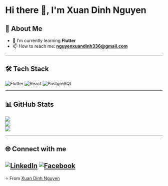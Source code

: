 # Hi there 👋, I'm Xuan Dinh Nguyen

## 🚀 About Me
- 🌱 I’m currently learning **Flutter**
- 📫 How to reach me: **nguyenxuandinh336@gmail.com**

---

## 🛠️ Tech Stack
![Flutter](https://img.shields.io/badge/Flutter-02569B?style=for-the-badge&logo=flutter&logoColor=white)
![React](https://img.shields.io/badge/React-20232A?style=for-the-badge&logo=react&logoColor=61DAFB)
![PostgreSQL](https://img.shields.io/badge/PostgreSQL-336791?style=for-the-badge&logo=postgresql&logoColor=white)
<!-- Add more tech here -->
---

## 📊 GitHub Stats
![](https://github-readme-stats.vercel.app/api?username=nxdinh94&show_icons=true&theme=radical)  
![](https://github-readme-streak-stats.herokuapp.com/?user=nxdinh94&theme=radical)  
![](https://github-readme-stats.vercel.app/api/top-langs/?username=nxdinh94&layout=compact&theme=radical)

---

## 🌐 Connect with me
[![LinkedIn](https://img.shields.io/badge/LinkedIn-0A66C2?style=for-the-badge&logo=linkedin&logoColor=white)](YOUR_LINKEDIN_URL)
[![Facebook](https://img.shields.io/badge/Facebook-1877F2?style=for-the-badge&logo=facebook&logoColor=white)](YOUR_FACEBOOK_URL)
---

⭐️ From [Xuan Dinh Nguyen](https://github.com/nxdinh94)

